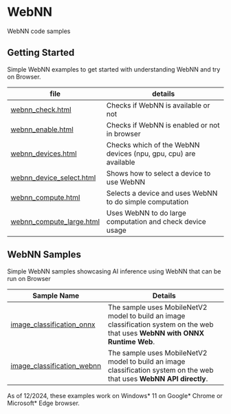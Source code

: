 # WebNN
WebNN code samples

## Getting Started

Simple WebNN examples to get started with understanding WebNN and try on Browser. 

| file | details |
|---|---|
| [webnn_check.html](getting-started/01_webnn_check.html) | Checks if WebNN is available or not |
| [webnn_enable.html](getting-started/02_webnn_enable.html) | Checks if WebNN is enabled or not in browser |
| [webnn_devices.html](getting-started/03_webnn_devices.html) | Checks which of the WebNN devices (npu, gpu, cpu) are available |
| [webnn_device_select.html](getting-started/04_webnn_device_select.html) | Shows how to select a device to use WebNN |
| [webnn_compute.html](getting-started/05_webnn_compute.html) | Selects a device and uses WebNN to do simple computation |
| [webnn_compute_large.html](getting-started/06_webnn_compute_large.html) | Uses WebNN to do large computation and check device usage |

## WebNN Samples

Simple WebNN samples showcasing AI inference using WebNN that can be run on Browser

|Sample Name | Details|
|---|---|
|[image_classification_onnx](webnn-samples/image_classification_onnx) |The sample uses MobileNetV2 model to build an image classification system on the web that uses __WebNN with ONNX Runtime Web__. |
|[image_classification_webnn](webnn-samples/image_classification_webnn)|The sample uses MobileNetV2 model to build an image classification system on the web that uses __WebNN API directly__.|


As of 12/2024, these examples work on Windows* 11 on Google* Chrome or Microsoft* Edge browser.
